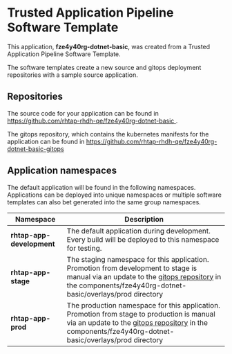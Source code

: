 # Trusted Application Pipeline Software Template

This application, **fze4y40rg-dotnet-basic**, was created from a Trusted Application Pipeline Software Template.

The software templates create a new source and gitops deployment repositories with a sample source application. 

## Repositories

The source code for your application can be found in [https://github.com/rhtap-rhdh-qe/fze4y40rg-dotnet-basic ](https://github.com/rhtap-rhdh-qe/fze4y40rg-dotnet-basic ).
 
The gitops repository, which contains the kubernetes manifests for the application can be found in 
[https://github.com/rhtap-rhdh-qe/fze4y40rg-dotnet-basic-gitops ](https://github.com/rhtap-rhdh-qe/fze4y40rg-dotnet-basic-gitops ) 

## Application namespaces 

The default application will be found in the following namespaces. Applications can be deployed into unique namespaces or multiple software templates can also bet generated into the same group namespaces.  

|  Namespace   |  Description   |  
| -------- | -------- |   
| **rhtap-app-development** | The default application during development. Every build will be deployed to this namespace for testing. | 
| **rhtap-app-stage** | The staging namespace for this application. Promotion from development to stage is manual via an update to the [gitops repository](https://github.com/rhtap-rhdh-qe/fze4y40rg-dotnet-basic-gitops ) in the components/fze4y40rg-dotnet-basic/overlays/prod directory |  
| **rhtap-app-prod** | The production namespace for this application. Promotion from stage to production is manual via an update to the [gitops repository](https://github.com/rhtap-rhdh-qe/fze4y40rg-dotnet-basic-gitops ) in the components/fze4y40rg-dotnet-basic/overlays/prod directory | 
